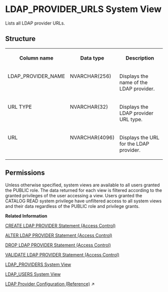 <!-- loio7cf28690884b4082ae9de7b7e5a07153 -->

# LDAP\_PROVIDER\_URLS System View

Lists all LDAP provider URLs.



## Structure


<table>
<tr>
<th valign="top">

Column name

</th>
<th valign="top">

Data type

</th>
<th valign="top">

Description

</th>
</tr>
<tr>
<td valign="top">

LDAP\_PROVIDER\_NAME

</td>
<td valign="top">

NVARCHAR\(256\)

</td>
<td valign="top">

Displays the name of the LDAP provider.

</td>
</tr>
<tr>
<td valign="top">

URL TYPE

</td>
<td valign="top">

NVARCHAR\(32\)

</td>
<td valign="top">

Displays the LDAP provider URL type.

</td>
</tr>
<tr>
<td valign="top">

URL

</td>
<td valign="top">

NVARCHAR\(4096\)

</td>
<td valign="top">

Displays the URL for the LDAP provider.

</td>
</tr>
</table>



<a name="loio7cf28690884b4082ae9de7b7e5a07153__section_hk1_wtb_dzb"/>

## Permissions

Unless otherwise specified, system views are available to all users granted the PUBLIC role. The data returned for each view is filtered according to the granted privileges of the user accessing a view. Users granted the CATALOG READ system privilege have unfiltered access to all system views and their data regardless of the PUBLIC role and privilege grants.

**Related Information**  


[CREATE LDAP PROVIDER Statement \(Access Control\)](../../010-SQL-Reference/012-SQL-Statements/create-ldap-provider-statement-access-control-3b72203.md "Creates an LDAP provider for use with LDAP authorization and authentication.")

[ALTER LDAP PROVIDER Statement \(Access Control\)](../../010-SQL-Reference/012-SQL-Statements/alter-ldap-provider-statement-access-control-ae9ba28.md "Updates an LDAP provider for use with LDAP authorization and authentication.")

[DROP LDAP PROVIDER Statement \(Access Control\)](../../010-SQL-Reference/012-SQL-Statements/drop-ldap-provider-statement-access-control-340e913.md "Drops an LDAP provider, and its associated credential, from the internal secure credential store.")

[VALIDATE LDAP PROVIDER Statement \(Access Control\)](../../010-SQL-Reference/012-SQL-Statements/validate-ldap-provider-statement-access-control-4181217.md "Validates an LDAP provider configuration and LDAP authentication and authorization for users of that LDAP provider.")

[LDAP\_PROVIDERS System View](ldap-providers-system-view-5b54fe2.md "Lists all LDAP providers.")

[LDAP\_USERS System View](ldap-users-system-view-704e5b6.md "Provides information about the users using LDAP authorization.")

[LDAP Provider Configuration (Reference)](https://help.sap.com/viewer/f9c5015e72e04fffa14d7d4f7267d897/2024_3_QRC/en-US/b8406c6e363747dea9098f00648d15b5.html "To set up a connection to an LDAP server, you must create an LDAP provider in the SAP HANA database. Depending on your requirements, you can use the LDAP server to authenticate and/or authorize users. For LDAP-authenticated users, you can also enable the automatic creation of users in SAP HANA.") :arrow_upper_right:


